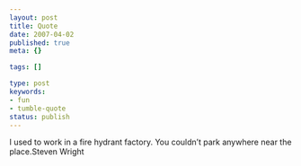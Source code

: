 ```yaml
---
layout: post
title: Quote
date: 2007-04-02
published: true
meta: {}

tags: []

type: post
keywords:
- fun
- tumble-quote
status: publish
---
```

<!-- blockquote  -->I used to work in a fire hydrant factory. You couldn&#8217;t park anywhere near the place.<!-- endblockquote  -->Steven Wright
